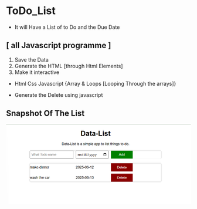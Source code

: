 # ToDo_List
- It will Have a List of to Do and the Due Date
## [ all  Javascript programme ]
1. Save the Data
2. Generate the HTML [through Html Elements]
3. Make it interactive
- Html Css Javascript {Array & Loops [Looping Through the arrays]}

- Generate the Delete using javascript


## Snapshot Of The List
 <img src="Images/Data-List.png" alt="Data-List">
